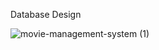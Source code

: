Database Design

![movie-management-system (1)](https://github.com/dhruvpaliwal09/DatabaseDesign/assets/114652661/2fbfa648-8c09-4508-baad-ddee35d72e07)
